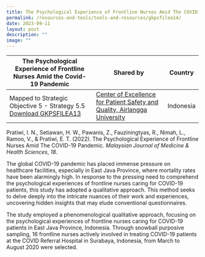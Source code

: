 ```yaml
---
title: The Psychological Experience of Frontline Nurses Amid The COVID19 Pandemic
permalink: /resources-and-tools/tools-and-resources/gkpsfilea14/
date: 2023-09-11
layout: post
description: ""
image: ""
---
```

| The Psychological Experience of Frontline Nurses Amid the Covid-19 Pandemic | Shared by | Country |
| -------- | -------- | -------- |
| Mapped to Strategic Objective 5 - Strategy 5.5 [Download GKPSFILEA13](/files/gkpsfilea13_health%20workers%20perspective%20on%20patient%20safety%20incident.pdf)    | [Center of Excellence for Patient Safety and Quality, Airlangga University](https://scholar.unair.ac.id/en/organisations/center-for-patient-safety-research)     | Indonesia |

Pratiwi, I. N., Setiawan, H. W., Pawanis, Z., Fauziningtyas, R., Nimah, L., Ramoo, V., & Pratiwi, E. T. (2022). The Psychological Experience of Frontline Nurses Amid The COVID-19 Pandemic. _Malaysian Journal of Medicine & Health Sciences_, _18_.

The global COVID-19 pandemic has placed immense pressure on healthcare facilities, especially in East Java Province, where mortality rates have been alarmingly high. In response to the pressing need to comprehend the psychological experiences of frontline nurses caring for COVID-19 patients, this study has adopted a qualitative approach. This method seeks to delve deeply into the intricate nuances of their work and experiences, uncovering hidden insights that may elude conventional questionnaires.

The study employed a phenomenological qualitative approach, focusing on the psychological experiences of frontline nurses caring for COVID-19 patients in East Java Province, Indonesia. Through snowball purposive sampling, 16 frontline nurses actively involved in treating COVID-19 patients at the COVID Referral Hospital in Surabaya, Indonesia, from March to August 2020 were selected.